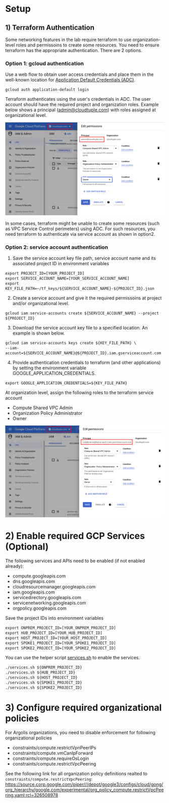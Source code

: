 
# Setup

## 1) Terraform Authentication

Some networking features in the lab require terraform to use organization-level roles and permissoins to create some resources. You need to ensure terraform has the appropriate authentication. There are 2 options.

### Option 1: gcloud authentication

Use a web flow to obtain user access credentials and place them in the well-known location for [Application Default Credentials (ADC)](https://cloud.google.com/sdk/gcloud/reference/auth/application-default/login).

```
gcloud auth application-default login
```
Terraform authenticates using the user's credentials in ADC. The user account should have the required project and organization roles. Example below shows a principal (admin@cloudtuple.com) with roles assigned at organizational level.

![diagram](iam-user.png "diagram")

In some cases, terraform might be unable to create some resources (such as VPC Service Control perimeters) using ADC. For such resources, you need terraform to authenticate via service account as shown in option2.

### Option 2: service account authentication

1. Save the service account key file path, service account name and its associated project ID in environment variables
```
export PROJECT_ID=[YOUR_PROJECT_ID]
export SERVICE_ACCOUNT_NAME=[YOUR_SERVICE_ACCOUNT_NAME]
export KEY_FILE_PATH=~/tf_keys/${SERVICE_ACCOUNT_NAME}-${PROJECT_ID}.json
```

2. Create a service account and give it the required permissoins at project and/or organizational level.

```
gcloud iam service-accounts create ${SERVICE_ACCOUNT_NAME} --project ${PROJECT_ID}
```
3. Download the service account key file to a specified location. An example is shown below.

```
gcloud iam service-accounts keys create ${KEY_FILE_PATH} \
--iam-account=${SERVICE_ACCOUNT_NAME}@${PROJECT_ID}.iam.gserviceaccount.com
```

4. Provide authentication credentials to terraform (and other applications) by setting the environment variable GOOGLE_APPLICATION_CREDENTIALS.

```
export GOOGLE_APPLICATION_CREDENTIALS=${KEY_FILE_PATH}
```

At organization level, assign the following roles to the terraform service account
- Compute Shared VPC Admin
- Organization Policy Administrator
- Owner

![diagram](iam-sa.png "diagram")


# 2) Enable required GCP Services (Optional)

The following services and APIs need to be enabled (if not enabled already):
- compute.googleapis.com
- dns.googleapis.com
- cloudresourcemanager.googleapis.com
- iam.googleapis.com
- servicedirectory.googleapis.com
- servicenetworking.googleapis.com
- orgpolicy.googleapis.com

Save the project IDs into environment variables
```
export ONPREM_PROJECT_ID=[YOUR_ONPREM_PROJECT_ID]
export HUB_PROJECT_ID=[YOUR_HUB_PROJECT_ID]
export HOST_PROJECT_ID=[YOUR_HOST_PROJECT_ID]
export SPOKE1_PROJECT_ID=[YOUR_SPOKE1_PROJECT_ID]
export SPOKE2_PROJECT_ID=[YOUR_SPOKE2_PROJECT_ID]
```

You can use the helper script [services.sh](services.sh) to enable the services.

```
./services.sh ${ONPREM_PROJECT_ID}
./services.sh ${HUB_PROJECT_ID}
./services.sh ${HOST_PROJECT_ID}
./services.sh ${SPOKE1_PROJECT_ID}
./services.sh ${SPOKE2_PROJECT_ID}
```

# 3) Configure required organizational policies

For Argolis organizations, you need to disable enforcement for following organizational policies

- constraints/compute.restrictVpnPeerIPs
- constraints/compute.vmCanIpForward
- constraints/compute.requireOsLogin
- constraints/compute.restrictVpcPeering

See the following link for all organization policy definitions realted to `constraints/compute.restrictVpcPeering`:
https://source.corp.google.com/piper///depot/google3/configs/cloud/gong/org_hierarchy/google.com/experimental/org_policy_compute.restrictVpcPeering.yaml;rcl=326508978
